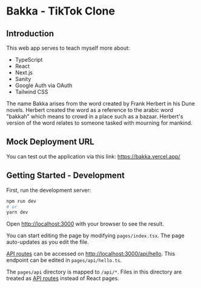 # Bakka - TikTok Clone

## Introduction

This web app serves to teach myself more about:

- TypeScript
- React
- Next.js
- Sanity
- Google Auth via OAuth
- Tailwind CSS

The name Bakka arises from the word created by Frank Herbert in his Dune novels. Herbert created the word as a reference to the arabic word "bakkah" which means to crowd in a place such as a bazaar. Herbert's version of the word relates to someone tasked with mourning for mankind.

## Mock Deployment URL

You can test out the application via this link: https://bakka.vercel.app/

## Getting Started - Development

First, run the development server:

```bash
npm run dev
# or
yarn dev
```

Open [http://localhost:3000](http://localhost:3000) with your browser to see the result.

You can start editing the page by modifying `pages/index.tsx`. The page auto-updates as you edit the file.

[API routes](https://nextjs.org/docs/api-routes/introduction) can be accessed on [http://localhost:3000/api/hello](http://localhost:3000/api/hello). This endpoint can be edited in `pages/api/hello.ts`.

The `pages/api` directory is mapped to `/api/*`. Files in this directory are treated as [API routes](https://nextjs.org/docs/api-routes/introduction) instead of React pages.
